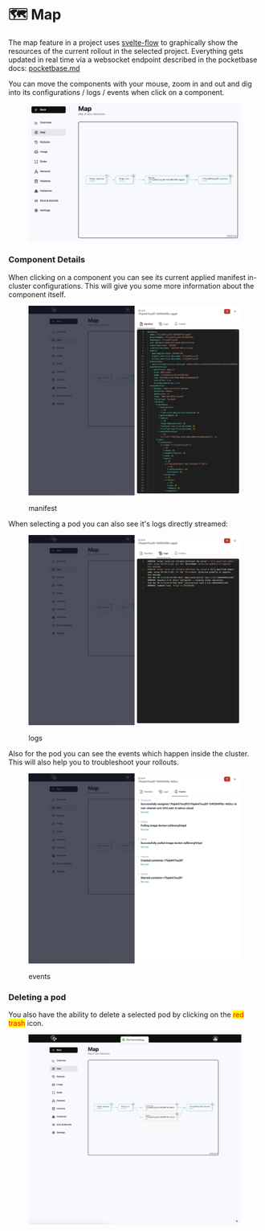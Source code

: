 # 🗺️ Map

The map feature in a project uses [svelte-flow](https://svelteflow.dev/) to graphically show the resources of the current rollout in the selected project. Everything gets updated in real time via a websocket endpoint described in the pocketbase docs: [pocketbase.md](pocketbase.md "mention")

You can move the components with your mouse, zoom in and out and dig into its configurations / logs / events when click on a component.

<figure><img src="../.gitbook/assets/image (10).png" alt=""><figcaption></figcaption></figure>

### Component Details

When clicking on a component you can see its current applied manifest in-cluster configurations. This will give you some more information about the component itself.

<figure><img src="../.gitbook/assets/image (1) (1).png" alt=""><figcaption><p>manifest</p></figcaption></figure>

When selecting a pod you can also see it's logs directly streamed:

<figure><img src="../.gitbook/assets/image (2) (1).png" alt=""><figcaption><p>logs</p></figcaption></figure>

Also for the pod you can see the events which happen inside the cluster. This will also help you to troubleshoot your rollouts.

<figure><img src="../.gitbook/assets/image (3) (1).png" alt=""><figcaption><p>events</p></figcaption></figure>

### Deleting a pod

You also have the ability to delete a selected pod by clicking on the <mark style="color:red;">red trash</mark> icon.

<figure><img src="../.gitbook/assets/image (4) (1).png" alt=""><figcaption></figcaption></figure>
